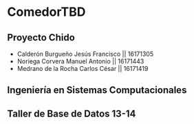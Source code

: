 # ComedorTBD
## Proyecto Chido 
- Calderón Burgueño Jesús Francisco || 16171305
- Noriega Corvera Manuel Antonio    || 16171443
- Medrano de la Rocha Carlos César  || 16171419
## Ingeniería en Sistemas Computacionales
## Taller de Base de Datos 13-14
